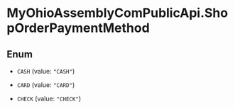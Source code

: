 # MyOhioAssemblyComPublicApi.ShopOrderPaymentMethod

## Enum


* `CASH` (value: `"CASH"`)

* `CARD` (value: `"CARD"`)

* `CHECK` (value: `"CHECK"`)


